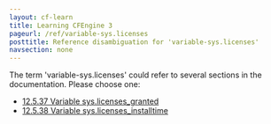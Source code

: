```yaml
---
layout: cf-learn
title: Learning CFEngine 3
pageurl: /ref/variable-sys.licenses
posttitle: Reference disambiguation for 'variable-sys.licenses'
navsection: none
---
```


The term 'variable-sys.licenses' could refer to several sections in the documentation. Please choose one:

- [12.5.37 Variable sys.licenses_granted](https://cfengine.com/manuals/cf3-reference.html#Variable-sys.licenses_granted)
- [12.5.38 Variable sys.licenses_installtime](https://cfengine.com/manuals/cf3-reference.html#Variable-sys.licenses_installtime)
